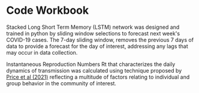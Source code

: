 # Code Workbook

Stacked Long Short Term Memory (LSTM) network was designed and trained in python by sliding window selections to forecast next week's COVID-19 cases. The 7-day sliding window, removes the previous 7 days of data to provide a forecast for the day of interest, addressing any lags that may occur in data collection. 

Instantaneous Reproduction Numbers Rt that characterizes the daily dynamics of transmission was calculated using technique proposed by [Price et al (2021)](https://journals.plos.org/plosone/article?id=10.1371/journal.pone.0259538#abstract0) reflecting a multitude of factors relating to individual and group behavior in the community of interest. 

